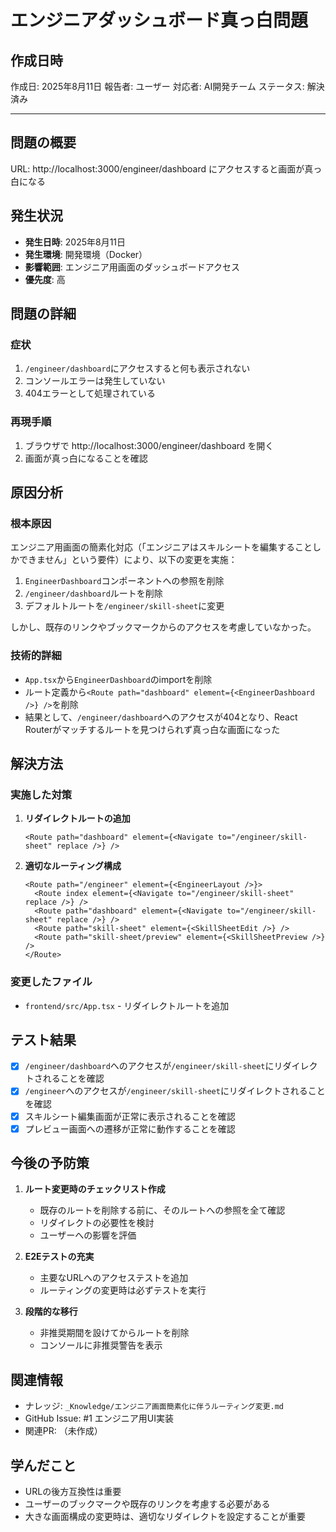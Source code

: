 # エンジニアダッシュボード真っ白問題

## 作成日時
作成日: 2025年8月11日
報告者: ユーザー
対応者: AI開発チーム
ステータス: 解決済み

---

## 問題の概要
URL: http://localhost:3000/engineer/dashboard にアクセスすると画面が真っ白になる

## 発生状況
- **発生日時**: 2025年8月11日
- **発生環境**: 開発環境（Docker）
- **影響範囲**: エンジニア用画面のダッシュボードアクセス
- **優先度**: 高

## 問題の詳細

### 症状
1. `/engineer/dashboard`にアクセスすると何も表示されない
2. コンソールエラーは発生していない
3. 404エラーとして処理されている

### 再現手順
1. ブラウザで http://localhost:3000/engineer/dashboard を開く
2. 画面が真っ白になることを確認

## 原因分析

### 根本原因
エンジニア用画面の簡素化対応（「エンジニアはスキルシートを編集することしかできません」という要件）により、以下の変更を実施：
1. `EngineerDashboard`コンポーネントへの参照を削除
2. `/engineer/dashboard`ルートを削除
3. デフォルトルートを`/engineer/skill-sheet`に変更

しかし、既存のリンクやブックマークからのアクセスを考慮していなかった。

### 技術的詳細
- `App.tsx`から`EngineerDashboard`のimportを削除
- ルート定義から`<Route path="dashboard" element={<EngineerDashboard />} />`を削除
- 結果として、`/engineer/dashboard`へのアクセスが404となり、React Routerがマッチするルートを見つけられず真っ白な画面になった

## 解決方法

### 実施した対策
1. **リダイレクトルートの追加**
   ```tsx
   <Route path="dashboard" element={<Navigate to="/engineer/skill-sheet" replace />} />
   ```
   
2. **適切なルーティング構成**
   ```tsx
   <Route path="/engineer" element={<EngineerLayout />}>
     <Route index element={<Navigate to="/engineer/skill-sheet" replace />} />
     <Route path="dashboard" element={<Navigate to="/engineer/skill-sheet" replace />} />
     <Route path="skill-sheet" element={<SkillSheetEdit />} />
     <Route path="skill-sheet/preview" element={<SkillSheetPreview />} />
   </Route>
   ```

### 変更したファイル
- `frontend/src/App.tsx` - リダイレクトルートを追加

## テスト結果
- [x] `/engineer/dashboard`へのアクセスが`/engineer/skill-sheet`にリダイレクトされることを確認
- [x] `/engineer`へのアクセスが`/engineer/skill-sheet`にリダイレクトされることを確認
- [x] スキルシート編集画面が正常に表示されることを確認
- [x] プレビュー画面への遷移が正常に動作することを確認

## 今後の予防策

1. **ルート変更時のチェックリスト作成**
   - 既存のルートを削除する前に、そのルートへの参照を全て確認
   - リダイレクトの必要性を検討
   - ユーザーへの影響を評価

2. **E2Eテストの充実**
   - 主要なURLへのアクセステストを追加
   - ルーティングの変更時は必ずテストを実行

3. **段階的な移行**
   - 非推奨期間を設けてからルートを削除
   - コンソールに非推奨警告を表示

## 関連情報
- ナレッジ: `_Knowledge/エンジニア画面簡素化に伴うルーティング変更.md`
- GitHub Issue: #1 エンジニア用UI実装
- 関連PR: （未作成）

## 学んだこと
- URLの後方互換性は重要
- ユーザーのブックマークや既存のリンクを考慮する必要がある
- 大きな画面構成の変更時は、適切なリダイレクトを設定することが重要